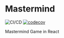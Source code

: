 # Mastermind

![CI/CD](https://github.com/peterssonjonas/mastermind/workflows/CI/CD/badge.svg)
[![codecov](https://codecov.io/gh/peterssonjonas/mastermind/branch/main/graph/badge.svg)](https://codecov.io/gh/peterssonjonas/mastermind)

Mastermind Game in React

